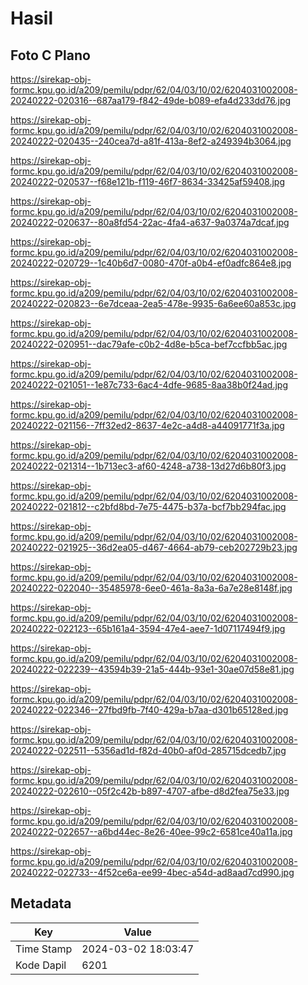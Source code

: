 # Hasil

## Foto C Plano

https://sirekap-obj-formc.kpu.go.id/a209/pemilu/pdpr/62/04/03/10/02/6204031002008-20240222-020316--687aa179-f842-49de-b089-efa4d233dd76.jpg

https://sirekap-obj-formc.kpu.go.id/a209/pemilu/pdpr/62/04/03/10/02/6204031002008-20240222-020435--240cea7d-a81f-413a-8ef2-a249394b3064.jpg

https://sirekap-obj-formc.kpu.go.id/a209/pemilu/pdpr/62/04/03/10/02/6204031002008-20240222-020537--f68e121b-f119-46f7-8634-33425af59408.jpg

https://sirekap-obj-formc.kpu.go.id/a209/pemilu/pdpr/62/04/03/10/02/6204031002008-20240222-020637--80a8fd54-22ac-4fa4-a637-9a0374a7dcaf.jpg

https://sirekap-obj-formc.kpu.go.id/a209/pemilu/pdpr/62/04/03/10/02/6204031002008-20240222-020729--1c40b6d7-0080-470f-a0b4-ef0adfc864e8.jpg

https://sirekap-obj-formc.kpu.go.id/a209/pemilu/pdpr/62/04/03/10/02/6204031002008-20240222-020823--6e7dceaa-2ea5-478e-9935-6a6ee60a853c.jpg

https://sirekap-obj-formc.kpu.go.id/a209/pemilu/pdpr/62/04/03/10/02/6204031002008-20240222-020951--dac79afe-c0b2-4d8e-b5ca-bef7ccfbb5ac.jpg

https://sirekap-obj-formc.kpu.go.id/a209/pemilu/pdpr/62/04/03/10/02/6204031002008-20240222-021051--1e87c733-6ac4-4dfe-9685-8aa38b0f24ad.jpg

https://sirekap-obj-formc.kpu.go.id/a209/pemilu/pdpr/62/04/03/10/02/6204031002008-20240222-021156--7ff32ed2-8637-4e2c-a4d8-a44091771f3a.jpg

https://sirekap-obj-formc.kpu.go.id/a209/pemilu/pdpr/62/04/03/10/02/6204031002008-20240222-021314--1b713ec3-af60-4248-a738-13d27d6b80f3.jpg

https://sirekap-obj-formc.kpu.go.id/a209/pemilu/pdpr/62/04/03/10/02/6204031002008-20240222-021812--c2bfd8bd-7e75-4475-b37a-bcf7bb294fac.jpg

https://sirekap-obj-formc.kpu.go.id/a209/pemilu/pdpr/62/04/03/10/02/6204031002008-20240222-021925--36d2ea05-d467-4664-ab79-ceb202729b23.jpg

https://sirekap-obj-formc.kpu.go.id/a209/pemilu/pdpr/62/04/03/10/02/6204031002008-20240222-022040--35485978-6ee0-461a-8a3a-6a7e28e8148f.jpg

https://sirekap-obj-formc.kpu.go.id/a209/pemilu/pdpr/62/04/03/10/02/6204031002008-20240222-022123--65b161a4-3594-47e4-aee7-1d07117494f9.jpg

https://sirekap-obj-formc.kpu.go.id/a209/pemilu/pdpr/62/04/03/10/02/6204031002008-20240222-022239--43594b39-21a5-444b-93e1-30ae07d58e81.jpg

https://sirekap-obj-formc.kpu.go.id/a209/pemilu/pdpr/62/04/03/10/02/6204031002008-20240222-022346--27fbd9fb-7f40-429a-b7aa-d301b65128ed.jpg

https://sirekap-obj-formc.kpu.go.id/a209/pemilu/pdpr/62/04/03/10/02/6204031002008-20240222-022511--5356ad1d-f82d-40b0-af0d-285715dcedb7.jpg

https://sirekap-obj-formc.kpu.go.id/a209/pemilu/pdpr/62/04/03/10/02/6204031002008-20240222-022610--05f2c42b-b897-4707-afbe-d8d2fea75e33.jpg

https://sirekap-obj-formc.kpu.go.id/a209/pemilu/pdpr/62/04/03/10/02/6204031002008-20240222-022657--a6bd44ec-8e26-40ee-99c2-6581ce40a11a.jpg

https://sirekap-obj-formc.kpu.go.id/a209/pemilu/pdpr/62/04/03/10/02/6204031002008-20240222-022733--4f52ce6a-ee99-4bec-a54d-ad8aad7cd990.jpg


## Metadata

| Key        | Value               |
| ---------- | ------------------- |
| Time Stamp | 2024-03-02 18:03:47 |
| Kode Dapil | 6201                |



